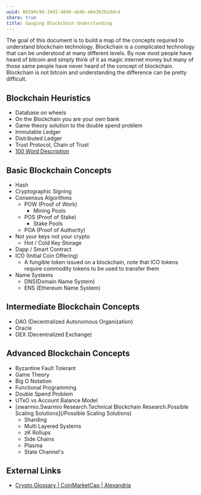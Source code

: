 ```yaml
---
uuid: 0d394c9d-34d2-4846-ab4b-e6e3b2b2ddcd
share: true
title: Gauging Blockchain Understanding
---
```

The goal of this document is to build a map of the concepts required to understand blockchain technology. Blockchain is a complicated technology that can be understood at many different levels. By now most people have heard of bitcoin and simply think of it as magic internet money but many of those same people have never heard of the concept of blockchain. Blockchain is not bitcoin and understanding the difference can be pretty difficult. 

## Blockchain Heuristics

* Database on wheels
* On the Blockchain you are your own bank
* Game theory solution to the double spend problem
* Immutable Ledger
* Distributed Ledger
* Trust Protocol, Chain of Trust
* [100 Word Description](https://www2.deloitte.com/ch/en/pages/strategy-operations/articles/blockchain-explained.md)

## Basic Blockchain Concepts

* Hash
* Cryptographic Signing
* Consensus Algorithms
  * POW (Proof of Work)
    * Mining Pools
  * POS (Proof of Stake)
    * Stake Pools
  * POA (Proof of Authority)
* Not your keys not your crypto
  * Hot / Cold Key Storage
* Dapp / Smart Contract
* ICO (Initial Coin Offering)
  * A fungible token issued on a blockchain, note that ICO tokens require commodity tokens to be used to transfer them
* Name Systems
  * DNS(Domain Name System)
  * ENS (Ethereum Name System)

## Intermediate Blockchain Concepts

* DAO (Decentralized Autonomous Organization)
* Oracle
* DEX (Decentralized Exchange)

## Advanced Blockchain Concepts


* Byzantine Fault Tolerant
* Game Theory
* Big O Notation
* Functional Programming
* Double Spend Problem
* UTxO vs Account Balance Model
* [swarmio.Swarmio Research.Technical Blockchain Research.Possible Scaling Solutions](/Possible Scaling Solutions)
  * Sharding
  * Multi Layered Systems
  * zK Rollups
  * Side Chains
  * Plasma
  * State Channel's

## External Links

* [Crypto Glossary | CoinMarketCap | Alexandria](https://coinmarketcap.com/alexandria/glossary)